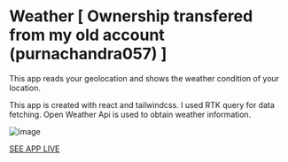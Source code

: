 # Weather [ Ownership transfered from my old account (purnachandra057) ]

This app reads your geolocation and shows the weather condition of your location.

This app is created with react and tailwindcss. I used RTK query for data fetching. Open Weather Api is used to obtain weather information.

![image](https://user-images.githubusercontent.com/49053623/149159814-5b9e76d1-4172-4d49-8785-77a95bf92b59.png)

[SEE APP LIVE](https://nifty-villani-775585.netlify.app/)

